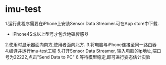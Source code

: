 imu-test
========
1.运行此程序需要在iPhone上安装Sensor Data Streamer.可在App store中下载.
  * iPhone4S或以上型号才包含地磁传感器

2.使用时显示器面向南方,使用者面向北方.
3.将电脑与iPhone连接至同一路由器
4.编译并运行imu-test工程
5.打开Sensor Data Streamer, 输入电脑的ip地址,端口号为22222,点击"Send Data to PC"
6.等待模型稳定,即可进行姿态估计实验
